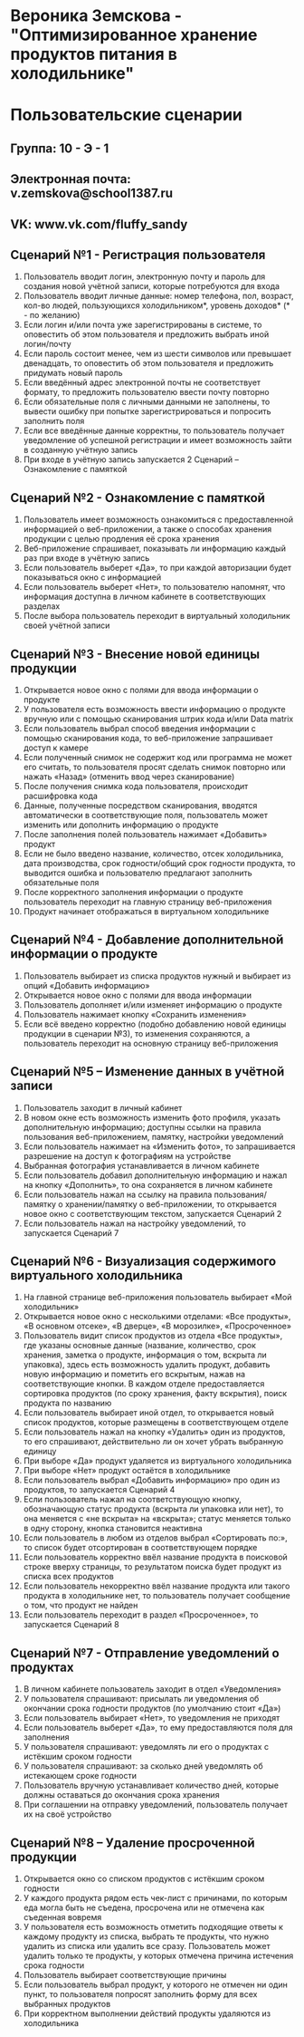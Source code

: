 <h1> Вероника Земскова - "Оптимизированное хранение продуктов питания в холодильнике" </h1>
<h1> Пользовательские сценарии </h1>

<h2> Группа: 10 - Э - 1 </h2>
<h2> Электронная почта: v.zemskova@school1387.ru </h2>
<h2> VK: www.vk.com/fluffy_sandy </h2>

<h2> Сценарий №1 - Регистрация пользователя </h2>

<ol>
<li> Пользователь вводит логин, электронную почту и пароль для создания новой учётной записи, которые потребуются для входа </li>
<li> Пользователь вводит личные данные: номер телефона, пол, возраст, кол-во людей, пользующихся холодильником*, уровень доходов* (* - по желанию) </li>
<li> Если логин и/или почта уже зарегистрированы в системе, то оповестить об этом пользователя и предложить выбрать иной логин/почту </li>
<li> Если пароль состоит менее, чем из шести символов или превышает двенадцать, то оповестить об этом пользователя и предложить придумать новый пароль </li>
<li> Если введённый адрес электронной почты не соответствует формату, то предложить пользователю ввести почту повторно </li>
<li> Если обязательные поля с личными данными не заполнены, то вывести ошибку при попытке зарегистрироваться и попросить заполнить поля </li>
<li> Если все введённые данные корректны, то пользователь получает уведомление об успешной регистрации и имеет возможность зайти в созданную учётную запись </li>
<li> При входе в учётную запись запускается 2 Сценарий – Ознакомление с памяткой </li>
</ol>

<h2> Сценарий №2 - Ознакомление с памяткой </h2>

<ol>
<li> Пользователь имеет возможность ознакомиться с предоставленной информацией о веб-приложении, а также о способах хранения продукции с целью продления её срока хранения </li>
<li> Веб-приложение спрашивает, показывать ли информацию каждый раз при входе в учётную запись </li>
<li> Если пользователь выберет «Да», то при каждой авторизации будет показываться окно с информацией </li>
<li> Если пользователь выберет «Нет», то пользователю напомнят, что информация доступна в личном кабинете в соответствующих разделах </li>
<li> После выбора пользователь переходит в виртуальный холодильник своей учётной записи </li>
</ol>

<h2> Сценарий №3 - Внесение новой единицы продукции </h2>

<ol>
<li> Открывается новое окно с полями для ввода информации о продукте  </li>
<li> У пользователя есть возможность ввести информацию о продукте вручную или с помощью сканирования штрих кода и/или Data matrix </li>
<li> Если пользователь выбрал способ введения информации с помощью сканирования кода, то веб-приложение запрашивает доступ к камере </li>
<li> Если полученный снимок не содержит код или программа не может его считать, то пользователя просят сделать снимок повторно или нажать «Назад» (отменить ввод через сканирование) </li>
<li> После получения снимка кода пользователя, происходит расшифровка кода </li>
<li> Данные, полученные посредством сканирования, вводятся автоматически в соответствующие поля, пользователь может изменить или дополнить информацию о продукте </li>
<li> После заполнения полей пользователь нажимает «Добавить» продукт </li>
<li> Если не было введено название, количество, отсек холодильника, дата производства, срок годности/общий срок годности продукта, то выводится ошибка и пользователю предлагают заполнить обязательные поля </li>
<li> После корректного заполнения информации о продукте пользователь переходит на главную страницу веб-приложения </li>
<li> Продукт начинает отображаться в виртуальном холодильнике </li>
</ol>

<h2> Сценарий №4 - Добавление дополнительной информации о продукте </h2>

<ol>
<li> Пользователь выбирает из списка продуктов нужный и выбирает из опций «Добавить информацию» </li>
<li> Открывается новое окно с полями для ввода информации </li>
<li> Пользователь дополняет и/или изменяет информацию о продукте </li>
<li> Пользователь нажимает кнопку «Сохранить изменения» </li>
<li> Если всё введено корректно (подобно добавлению новой единицы продукции в сценарии №3), то изменения сохраняются, а пользователь переходит на основную страницу веб-приложения </li>
</ol>

<h2> Сценарий №5 – Изменение данных в учётной записи </h2>

<ol>
<li> Пользователь заходит в личный кабинет </li>
<li> В новом окне есть возможность изменить фото профиля, указать дополнительную информацию; доступны ссылки на правила пользования веб-приложением, памятку, настройки уведомлений </li>
<li> Если пользователь нажимает на «Изменить фото», то запрашивается разрешение на доступ к фотографиям на устройстве </li>
<li> Выбранная фотография устанавливается в личном кабинете </li>
<li> Если пользователь добавил дополнительную информацию и нажал на кнопку «Дополнить», то она сохраняется в личном кабинете </li>
<li> Если пользователь нажал на ссылку на правила пользования/памятку о хранении/памятку о веб-приложении, то открывается новое окно с соответствующим текстом, запускается Сценарий 2 </li>
<li> Если пользователь нажал на настройку уведомлений, то запускается Сценарий 7 </li>
</ol>

<h2> Сценарий №6 - Визуализация содержимого виртуального холодильника </h2>

<ol>
<li> На главной странице веб-приложения пользователь выбирает «Мой холодильник» </li>
<li> Открывается новое окно с несколькими отделами: «Все продукты», «В основном отсеке», «В дверце», «В морозилке», «Просроченное» </li>
<li> Пользователь видит список продуктов из отдела «Все продукты», где указаны основные данные (название, количество, срок хранения, заметка о продукте, информация о том, вскрыта ли упаковка), здесь есть возможность удалить продукт, добавить новую информацию и пометить его вскрытым, нажав на соответствующие кнопки. В каждом отделе предоставляется сортировка продуктов (по сроку хранения, факту вскрытия), поиск продукта по названию </li>
<li> Если пользователь выбирает иной отдел, то открывается новый список продуктов, которые размещены в соответствующем отделе </li>
<li> Если пользователь нажал на кнопку «Удалить» один из продуктов, то его спрашивают, действительно ли он хочет убрать выбранную единицу </li>
<li> При выборе «Да» продукт удаляется из виртуального холодильника </li>
<li> При выборе «Нет» продукт остаётся в холодильнике </li>
<li> Если пользователь выбрал «Добавить информацию» про один из продуктов, то запускается Сценарий 4 </li>
<li> Если пользователь нажал на соответствующую кнопку, обозначающую статус продукта (вскрыта ли упаковка или нет), то она меняется с «не вскрыта» на «вскрыта»; статус меняется только в одну сторону, кнопка становится неактивна </li>
<li> Если пользователь в любом из отделов выбрал «Сортировать по:», то список будет отсортирован в соответствующем порядке </li>
<li> Если пользователь корректно ввёл название продукта в поисковой строке вверху страницы, то результатом поиска будет продукт из списка всех продуктов </li>
<li> Если пользователь некорректно ввёл название продукта или такого продукта в холодильнике нет, то пользователь получает сообщение о том, что продукт не найден </li>
<li> Если пользователь переходит в раздел «Просроченное», то запускается Сценарий 8 </li>
</ol>

<h2> Сценарий №7 - Отправление уведомлений о продуктах </h2>

<ol>
<li> В личном кабинете пользователь заходит в отдел «Уведомления» </li>
<li> У пользователя спрашивают: присылать ли уведомления об окончании срока годности продуктов (по умолчанию стоит «Да») </li>
<li> Если пользователь выбирает «Нет», то уведомления не приходят </li>
<li> Если пользователь выберет «Да», то ему предоставляются поля для заполнения </li>
<li> У пользователя спрашивают: уведомлять ли его о продуктах с истёкшим сроком годности </li>
<li> У пользователя спрашивают: за сколько дней уведомлять об истекающем сроке годности </li>
<li> Пользователь вручную устанавливает количество дней, которые должны оставаться до окончания срока хранения </li>
<li> При соглашении на отправку уведомлений, пользователь получает их на своё устройство </li>
</ol>

<h2> Сценарий №8 – Удаление просроченной продукции </h2>

<ol>
<li> Открывается окно со списком продуктов с истёкшим сроком годности </li>
<li> У каждого продукта рядом есть чек-лист с причинами, по которым еда могла быть не съедена, просрочена или не отмечена как съеденная вовремя </li>
<li> У пользователя есть возможность отметить подходящие ответы к каждому продукту из списка, выбрать те продукты, что нужно удалить из списка или удалить все сразу. Пользователь может удалить только те продукты, у которых отмечена причина истечения срока годности </li>
<li> Пользователь выбирает соответствующие причины </li>
<li> Если пользователь выбрал продукт, у которого не отмечен ни один пункт, то пользователя попросят заполнить форму для всех выбранных продуктов </li>
<li> При корректном выполнении действий продукты удаляются из холодильника </li>
</ol>
